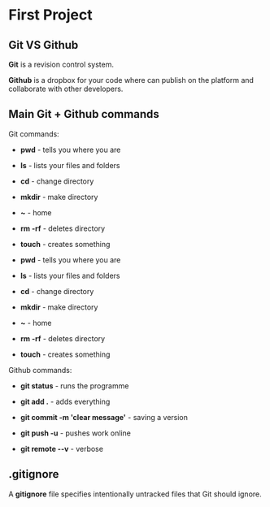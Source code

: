 # First Project

## Git VS Github

<p><b>Git</b> is a revision control system. </p>

<p><b>Github</b> is a dropbox for your code where can publish on the platform and collaborate with other developers.</p>

## Main Git + Github commands

Git commands:
* <p><b>pwd</b> - tells you where you are </p>
* <p><b>ls</b> - lists your files and folders </p>
* <p><b>cd</b> - change directory </p>
* <p><b>mkdir</b> - make directory </p>
* <p><b>~</b> - home </p>
* <p><b>rm -rf</b> - deletes directory </p>
* <p><b>touch</b> - creates something </p>
* <p><b>pwd</b> - tells you where you are </p>
* <p><b>ls</b> - lists your files and folders </p>
* <p><b>cd</b> - change directory </p>
* <p><b>mkdir</b> - make directory </p>
* <p><b>~</b> - home </p>
* <p><b>rm -rf</b> - deletes directory </p>
* <p><b>touch</b> - creates something </p>

Github commands:
* <p><b>git status</b> - runs the programme </p>
* <p><b>git add .</b> - adds everything </p>
* <p><b>git commit -m 'clear message'</b> - saving a version </p>
* <p><b>git push -u</b> - pushes work online </p>
* <p><b>git remote --v</b> - verbose </p>


## .gitignore

<p>A <b>gitignore</b> file specifies intentionally untracked files that Git should ignore.</p>
